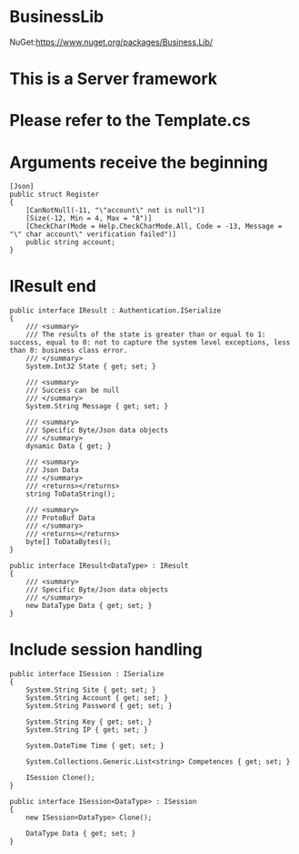 # BusinessLib

NuGet:https://www.nuget.org/packages/Business.Lib/

# This is a Server framework

# Please refer to the Template.cs

# Arguments receive the beginning
    
    [Json]
    public struct Register
    {
        [CanNotNull(-11, "\"account\" not is null")]
        [Size(-12, Min = 4, Max = "8")]
        [CheckChar(Mode = Help.CheckCharMode.All, Code = -13, Message = "\" char account\" verification failed")]
        public string account;
    }

# IResult end

    public interface IResult : Authentication.ISerialize
    {
        /// <summary>
        /// The results of the state is greater than or equal to 1: success, equal to 0: not to capture the system level exceptions, less than 0: business class error.
        /// </summary>
        System.Int32 State { get; set; }

        /// <summary>
        /// Success can be null
        /// </summary>
        System.String Message { get; set; }

        /// <summary>
        /// Specific Byte/Json data objects
        /// </summary>
        dynamic Data { get; }

        /// <summary>
        /// Json Data
        /// </summary>
        /// <returns></returns>
        string ToDataString();

        /// <summary>
        /// ProtoBuf Data
        /// </summary>
        /// <returns></returns>
        byte[] ToDataBytes();
    }

    public interface IResult<DataType> : IResult
    {
        /// <summary>
        /// Specific Byte/Json data objects
        /// </summary>
        new DataType Data { get; set; }
    }
    
# Include session handling
    
    public interface ISession : ISerialize
    {
        System.String Site { get; set; }
        System.String Account { get; set; }
        System.String Password { get; set; }

        System.String Key { get; set; }
        System.String IP { get; set; }

        System.DateTime Time { get; set; }

        System.Collections.Generic.List<string> Competences { get; set; }

        ISession Clone();
    }

    public interface ISession<DataType> : ISession
    {
        new ISession<DataType> Clone();

        DataType Data { get; set; }
    }
